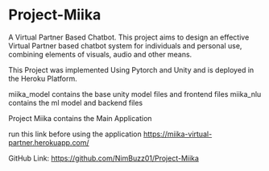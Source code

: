 # Project-Miika

A Virtual Partner Based Chatbot. This project aims to design an effective Virtual Partner based chatbot system for individuals and 
personal use, combining elements of visuals, audio and other means.

This Project was implemented Using Pytorch and Unity and is deployed in the Heroku Platform.

miika_model contains the base unity model files and frontend files
miika_nlu contains the ml model and backend files

Project Miika contains the Main Application

run this link before using the application
https://miika-virtual-partner.herokuapp.com/

GitHub Link:
https://github.com/NimBuzz01/Project-Miika
